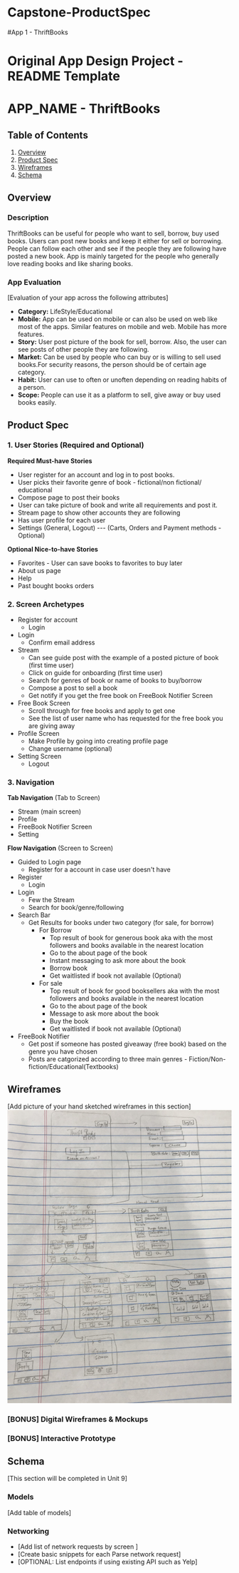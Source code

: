 # Capstone-ProductSpec

#App 1 - ThriftBooks

Original App Design Project - README Template
===

# APP_NAME -  ThriftBooks

## Table of Contents
1. [Overview](#Overview)
1. [Product Spec](#Product-Spec)
1. [Wireframes](#Wireframes)
2. [Schema](#Schema)

## Overview
### Description
ThriftBooks can be useful for people who want to sell, borrow, buy used books. Users can post new books and keep it either for sell or borrowing. People can follow each other and see if the people they are following have posted a new book. App is mainly targeted for the people who generally love reading books and like sharing books.

### App Evaluation
[Evaluation of your app across the following attributes]
- **Category:** LifeStyle/Educational
- **Mobile:** App can be used on mobile or can also be used on web like most of the apps. Similar features on mobile and web. Mobile has more features.
- **Story:** User post picture of the book for sell, borrow. Also, the user can see posts of other people they are following. 
- **Market:** Can be used by people who can buy or is willing to sell used books.For security reasons, the person should be of certain age category.
- **Habit:** User can use to often or unoften depending on reading habits of a person. 
- **Scope:** People can use it as a platform to sell, give away or buy used books easily. 

## Product Spec

### 1. User Stories (Required and Optional)

**Required Must-have Stories**

* User register for an account and log in to post books.
* User picks their favorite genre of book - fictional/non fictional/ educational
* Compose page to post their books 
* User can take picture of book and write all requirements and post it.
* Stream page to show other accounts they are following
* Has user profile for each user 
* Settings (General, Logout) --- (Carts, Orders and Payment methods - Optional)

**Optional Nice-to-have Stories**

* Favorites - User can save books to favorites to buy later 
* About us page
* Help 
* Past bought books orders

### 2. Screen Archetypes

* Register for account
   * Login
* Login 
   * Confirm email address
* Stream
   * Can see guide post with the example of a posted picture of book (first time user)
   * Click on guide for onboarding (first time user)
   * Search for genres of book or name of books to buy/borrow 
   * Compose a post to sell a book
   * Get notify if you get the free book on FreeBook Notifier Screen
* Free Book Screen
   * Scroll through for free books and apply to get one 
   * See the list of user name who has requested for the free book you are giving away
* Profile Screen
   * Make Profile by going into creating profile page
   * Change username (optional)
* Setting Screen
   * Logout
 
### 3. Navigation

**Tab Navigation** (Tab to Screen)

* Stream (main screen)
* Profile
* FreeBook Notifier Screen
* Setting

**Flow Navigation** (Screen to Screen)

* Guided to Login page
   * Register for a account in case user doesn't have 
* Register
   * Login
* Login
   * Few the Stream
   * Search for book/genre/following 
* Search Bar
   * Get Results for books under two category (for sale, for borrow)
     * For Borrow
       * Top result of book for generous book aka with the most followers and books available in the nearest location
       * Go to the about page of the book 
       * Instant messaging to ask more about the book
       * Borrow book 
       * Get waitlisted if book not available (Optional)
     * For sale 
       * Top result of book for good booksellers aka with the most followers and books available in the nearest location
       * Go to the about page of the book
       * Message to ask more about the book 
       * Buy the book
       * Get waitlisted if book not available (Optional)
 * FreeBook Notifier 
   * Get post if someone has posted giveaway (free book) based on the genre you have chosen 
   * Posts are catgorized according to three main genres - Fiction/Non-fiction/Educational(Textbooks)
## Wireframes
[Add picture of your hand sketched wireframes in this section]
<img src="wireframe.jpeg" width=600>

### [BONUS] Digital Wireframes & Mockups

### [BONUS] Interactive Prototype

## Schema 
[This section will be completed in Unit 9]
### Models
[Add table of models]
### Networking
- [Add list of network requests by screen ]
- [Create basic snippets for each Parse network request]
- [OPTIONAL: List endpoints if using existing API such as Yelp]
